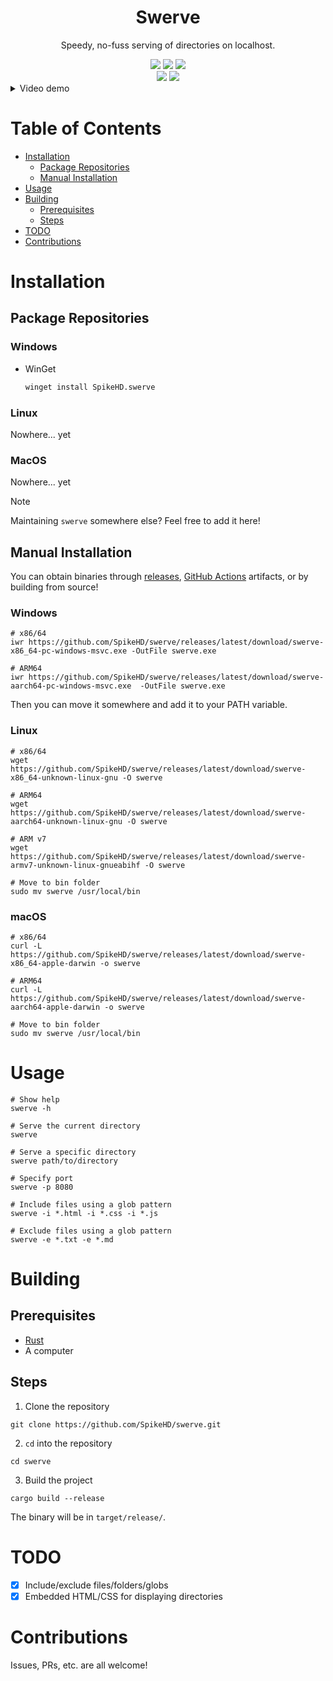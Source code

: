 <div align="center">
  <h1>Swerve</h1>
  <p>Speedy, no-fuss serving of directories on localhost.</p>
</div>

<div align="center">
  <img src="https://img.shields.io/github/actions/workflow/status/SpikeHD/swerve/build.yml" />
  <img src="https://img.shields.io/github/repo-size/SpikeHD/swerve" />
  <img src="https://img.shields.io/github/commit-activity/m/SpikeHD/swerve" />
</div>

<div align="center">
  <img src="https://img.shields.io/github/release-date/SpikeHD/swerve" />
  <img src="https://img.shields.io/github/stars/SpikeHD/swerve" />
</div>

<details>
  <summary>Video demo</summary>

  https://github.com/SpikeHD/swerve/assets/25207995/07ccc8b5-797f-4675-b266-6a0e8fbcec8b
</details>

# Table of Contents
* [Installation](#installation)
  * [Package Repositories](#package-repositories)
  * [Manual Installation](#manual-installation)
* [Usage](#usage)
* [Building](#building)
  * [Prerequisites](#prerequisites)
  * [Steps](#steps)
* [TODO](#todo)
* [Contributions](#contributions)

# Installation

## Package Repositories

### Windows

* WinGet
  ```sh
  winget install SpikeHD.swerve
  ```

### Linux

Nowhere... yet

### MacOS

Nowhere... yet

> [!NOTE]
> Maintaining `swerve` somewhere else? Feel free to add it here!

## Manual Installation

You can obtain binaries through [releases](https://github.com/SpikeHD/swerve/releases/), [GitHub Actions](https://github.com/SpikeHD/swerve/actions?query=workflow%3Abuild) artifacts, or by building from source!

### Windows

```shell
# x86/64
iwr https://github.com/SpikeHD/swerve/releases/latest/download/swerve-x86_64-pc-windows-msvc.exe -OutFile swerve.exe

# ARM64
iwr https://github.com/SpikeHD/swerve/releases/latest/download/swerve-aarch64-pc-windows-msvc.exe  -OutFile swerve.exe
```

Then you can move it somewhere and add it to your PATH variable.

### Linux

```shell
# x86/64
wget https://github.com/SpikeHD/swerve/releases/latest/download/swerve-x86_64-unknown-linux-gnu -O swerve

# ARM64
wget https://github.com/SpikeHD/swerve/releases/latest/download/swerve-aarch64-unknown-linux-gnu -O swerve

# ARM v7
wget https://github.com/SpikeHD/swerve/releases/latest/download/swerve-armv7-unknown-linux-gnueabihf -O swerve

# Move to bin folder
sudo mv swerve /usr/local/bin
```

### macOS

```shell
# x86/64
curl -L https://github.com/SpikeHD/swerve/releases/latest/download/swerve-x86_64-apple-darwin -o swerve

# ARM64
curl -L https://github.com/SpikeHD/swerve/releases/latest/download/swerve-aarch64-apple-darwin -o swerve

# Move to bin folder
sudo mv swerve /usr/local/bin
```

# Usage

```shell
# Show help
swerve -h

# Serve the current directory
swerve

# Serve a specific directory
swerve path/to/directory

# Specify port
swerve -p 8080

# Include files using a glob pattern
swerve -i *.html -i *.css -i *.js

# Exclude files using a glob pattern
swerve -e *.txt -e *.md
```

# Building

## Prerequisites

* [Rust](https://www.rust-lang.org/tools/install)
* A computer

## Steps

1. Clone the repository
  ```shell
  git clone https://github.com/SpikeHD/swerve.git
  ```
2. `cd` into the repository
  ```shell
  cd swerve
  ```
3. Build the project
  ```shell
  cargo build --release
  ```

The binary will be in `target/release/`.

# TODO

* [x] Include/exclude files/folders/globs
* [x] Embedded HTML/CSS for displaying directories

# Contributions

Issues, PRs, etc. are all welcome!
